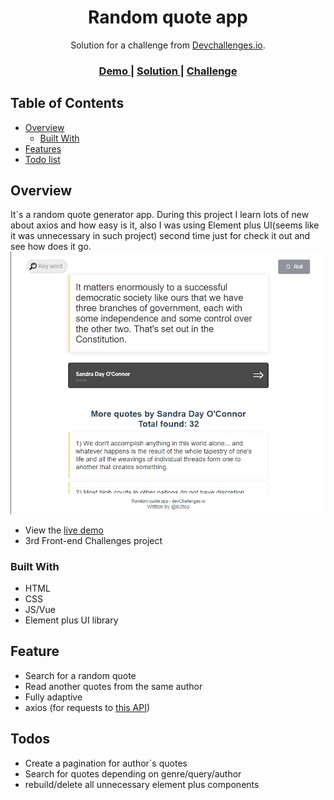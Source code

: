 <h1 align="center">Random quote app</h1>

<div align="center">
   Solution for a challenge from  <a href="http://devchallenges.io" target="_blank">Devchallenges.io</a>.
</div>

<div align="center">
  <h3>
    <a href="https://ic3top.github.io/devChallenges/quote-generator/dist/index.html">
      Demo
    </a>
    <span> | </span>
    <a href="https://devchallenges.io/challenges/ohgVTyJCbm5OZyTB2gNY">
      Solution
    </a>
    <span> | </span>
    <a href="https://devchallenges.io/challenges/8Y3J4ucAMQpSnYTwwWW8">
      Challenge
    </a>
  </h3>
</div>

<!-- TABLE OF CONTENTS -->

## Table of Contents

- [Overview](#overview)
    - [Built With](#built-with)
- [Features](#features)
- [Todo list](#todos)

<!-- OVERVIEW -->

## Overview
It`s a random quote generator app. During this project I learn lots of new about axios and how easy is it, also I was using Element plus UI(seems like it was unnecessary in such project) second time just for check it out and see how does it go.
![screenshot](./screenshot/quote-app.png)

- View the [live demo](https://ic3top.github.io/devChallenges/quote-generator/dist/index.html)
- 3rd Front-end Challenges project

### Built With

- HTML
- CSS
- JS/Vue
- Element plus UI library

## Feature

- Search for a random quote
- Read another quotes from the same author
- Fully adaptive
- axios (for requests to [this API](https://github.com/pprathameshmore/QuoteGarden))

## Todos

- Create a pagination for author`s quotes
- Search for quotes depending on genre/query/author
- rebuild/delete all unnecessary element plus components
